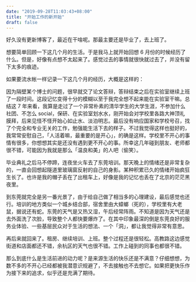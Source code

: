 ```yaml
---
date: "2019-09-28T11:03:43+08:00"
title: "开始工作的新开始"
draft: false
---
```


好久没有更新博客了，最近在干啥呢。那最主要还是毕业了，去上班了。

想要简单回顾一下这几个月的生活。于是我马上就开始回想 6 月份的时候经历了什么。但是，好像有点想不太起来了。感觉过去的事情就很快就过去了，并没有留下太多的痕迹。

如果要流水帐一样记录一下这几个月的经历，大概是这样的：

因为隔壁某个博士的问题，很早就交了论文答辩，答辩结束之后在实验室继续上班了一段时间。这段记忆变得十分的模糊以至于我完全想不起来能在实验室干嘛。总结这 7 年来看，我算是走过了一个非常朴素的清华学生的大学生涯，不参加什么社团、不怎么 social，保研、在实验室划水水，刚开始会对学校里各路大神顶礼膜拜，后来见怪不怪开始心如止水、淡泊明志。最后没有响应国家和学校号召，找了个完全和专业无关的工作，勉强能生活下去的样子。不过我觉得这样也挺好的，我常常安慰自己，「人活着嘛，最重要的是开心」，的确是这样。学校里不开心的事情有很多，你想想其实是还没有遇到更不开心的事。所幸这几年碰到朋友、老师都很不错，可能因为我就是那么「温良和美」的人吧（偷笑）。

毕业典礼之后马不停蹄，连夜坐火车去了东莞培训。那天晚上的情绪还是非常复杂的，一直会回想起隧道里玻璃窗反射的自己的身影。某种积累已久的情绪开始疯狂生长了。也许是我的帽子丢在了出租车上，好像是我的记忆也丢在了北京的茫茫黑夜里。

到东莞就完全是另一番光景了，由于给自己做了相当多的心理建设，最后感觉也还行。培训的地方类似一个城乡结合部，宿舍里由大蟑螂（死的），学校里有大老鼠，据说还有蛇。东莞的天气是又热又湿，午后经常阵雨。不知道是因为天气还是去外面洗了次脸，导致整个人都快要爆炸了。在其中印象最深的倒是东莞良好的服务业体验、一些基层民众对于生活的想法、一个「洞」，都让我觉得非常有意思。

再后来就回来了。租房、继续培训、上班。整个过程还是很轻松。高教路这边感觉街道和店面都还不错，余杭区的天气也很不错。工作上碰到的同事也都很不错。

那么到底什么是生活前进的动力呢？是来源生活的快乐还是不满意？仔细想想，为数不多的不开心已经都被我潜意识规避了，不去接触也不去想它。如果把更快乐作为接下来的追求，似乎还是充满了期待。
